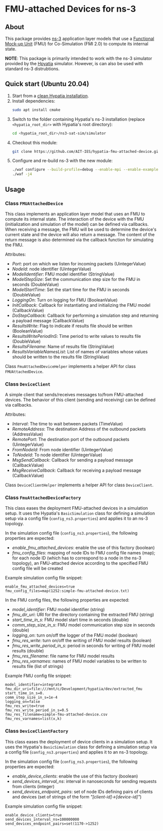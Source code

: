 # FMU-attached Devices for ns-3

## About

This package provides [ns-3](https://www.nsnam.org/) application layer models that use a [Functional Mock-up Unit](https://fmi-standard.org/) (FMU) for Co-Simulation (FMI 2.0) to compute its internal state.

**NOTE**:
This package is primarily intended to work with the ns-3 simulator provided by the [Hpyatia](https://github.com/snkas/hypatia) simulator.
However, is can also be used with standard ns-3 distrubtions.

## Quick start (Ubuntu 20.04)

1. Start from a [clean Hypatia installation](https://github.com/snkas/hypatia?tab=readme-ov-file#getting-started).
2. Install dependencies:
   ``` bash
   sudo apt install cmake
   ```
3. Switch to the folder containing Hypatia's ns-3 installation (replace `<hypatia_root_dir>` with Hypatia's root directory):
   ``` bash
   cd <hypatia_root_dir>/ns3-sat-sim/simulator
   ```
4. Checkout this module:
   ``` bash
   git clone https://github.com/AIT-IES/hypatia-fmu-attached-device.git ./contrib/fmu-attached-device
   ```
5. Configure and re-build ns-3 with the new module:
   ``` bash
   ./waf configure --build-profile=debug --enable-mpi --enable-examples --enable-tests --enable-gcov --out=build/debug_all
   ./waf -j4
   ```

## Usage

### Class `FMUAttachedDevice`

This class implements an application layer model that uses an FMU to compute its internal state.
The interaction of the device with the FMU (initialization and simulation of the model) can be defined via callbacks.
When receiving a message, the FMU will be used to determine the device's current state and the device will also return a message.
The content of the return message is also determined via the callback function for simulating the FMU.

Attributes:

+ *Port*: port on which we listen for incoming packets (UintegerValue)
+ *NodeId*: node identifier (UintegerValue)
+ *ModelIdentifier*: FMU model identifier (StringValue)
+ *ModelStepSize*: Set the communication step size for the FMU in seconds (DoubleValue)
+ *ModelStartTime*: Set the start time for the FMU in seconds (DoubleValue)
+ *LoggingOn*: Turn on logging for FMU (BooleanValue)
+ *InitCallback*: Callback for instantiating and initializing the FMU model (CallbackValue)
+ *DoStepCallback*: Callback for performing a simulation step and returning a payload message (CallbackValue)
+ *ResultsWrite*: Flag to indicate if results file should be written (BooleanValue)
+ *ResultsWritePeriodInS*: Time period to write values to results file (DoubleValue)
+ *ResultsFilename*: Name of results file (StringValue)
+ *ResultsVariableNamesList*: List of names of variables whose values should be written to the results file (StringValue)

Class `FmuAttachedDeviceHelper` implements a helper API for class `FMUAttachedDevice`.

### Class `DeviceClient`

A simple client that sends/receives messages to/from FMU-attached devices.
The behavior of this client (sending and receiving) can be defined via callbacks.

Attributes:

+ *Interval*: The time to wait between packets (TimeValue)
+ *RemoteAddress*: The destination Address of the outbound packets (AddressValue)
+ *RemotePort*: The destination port of the outbound packets (UintegerValue)
+ *FromNodeId*: From node identifier (UintegerValue)
+ *ToNodeId*: To node identifier (UintegerValue)
+ *MsgSendCallback*: Callback for sending a payload message (CallbackValue)
+ *MsgReceiveCallback*: Callback for receiving a payload message (CallbackValue)

Class `DeviceClientHelper` implements a helper API for class `DeviceClient`.

### Class `FmuAttachedDeviceFactory`

This class eases the deployment FMU-attached devices in a simulation setup.
It uses the Hypatia's `BasicSimulation` class for defining a simulation setup via a config file (`config_ns3.properties`) and applies it to an ns-3 topology.

In the simulation config file (`config_ns3.properties`), the following properties are expected:

+ *enable_fmu_attached_devices*: enable the use of this factory (boolean)
+ *fmu_config_files*: mapping of node IDs to FMU config file names (map); for each node ID (which has to correspond to a node in the ns-3 topology), an FMU-attached device according to the specified FMU config file will be created

Example simulation config file snippet:
``` properties
enable_fmu_attached_devices=true
fmu_config_files=map(1252:simple-fmu-attached-device.txt)
```

In the FMU config files, the following properties are expected:

+ *model_identifier*: FMU model identifier (string)
+ *fmu_dir_uri*: URI for the directory containing the extracted FMU (string)
+ *start_time_in_s*: FMU model start time in seconds (double)
+ *comm_step_size_in_s*: FMU model communication step size in seconds (double)
+ *logging_on*: turn on/off the logger of the FMU model (boolean)
+ *fmu_res_write*: turn on/off the writing of FMU model results (boolean)
+ *fmu_res_write_period_in_s*: period in seconds for writing of FMU model results (double)
+ *fmu_res_filename*: file name for FMU model results
+ *fmu_res_varnames*: names of FMU model variables to be written to results file (list of strings)

Example FMU config file snippet:
``` properties
model_identifier=integrate
fmu_dir_uri=file:///mnt/c/Development/hypatia/dev/extracted_fmu
start_time_in_s=0.
comm_step_size_in_s=1e-4
logging_on=false
fmu_res_write=true
fmu_res_write_period_in_s=0.5
fmu_res_filename=simple-fmu-attached-device.csv
fmu_res_varnames=list(x,k)
```

### Class `DeviceClientFactory`

This class eases the deployment of device clients in a simulation setup.
It uses the Hypatia's `BasicSimulation` class for defining a simulation setup via a config file (`config_ns3.properties`) and applies it to an ns-3 topology.

In the simulation config file (`config_ns3.properties`), the following properties are expected:

+ *enable_device_clients*: enable the use of this factory (boolean)
+ *send_devices_interval_ns*: interval in nanoseconds for sending requests from clients (integer)
+ *send_devices_endpoint_pairs*: set of node IDs defining pairs of clients and devices (set of strings of the form *"[client-id]->[device-id]"*)

Example simulation config file snippet:
``` properties
enable_device_clients=true
send_devices_interval_ns=100000000
send_devices_endpoint_pairs=set(1170->1252)
```
